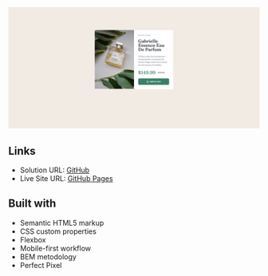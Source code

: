 ![Product card](image.png)

## Links

- Solution URL: [GitHub](https://github.com/dar-ju/dar-ju.github.io/tree/main/FM_05_product)
- Live Site URL: [GitHub Pages](https://dar-ju.github.io/FM_05_product/)

## Built with

- Semantic HTML5 markup
- CSS custom properties
- Flexbox
- Mobile-first workflow
- BEM metodology
- Perfect Pixel
